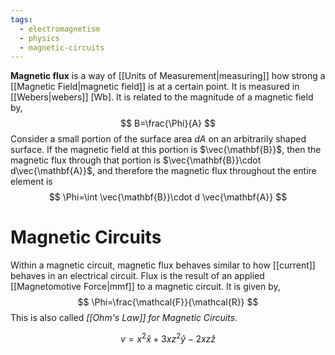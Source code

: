 ```yaml
---
tags:
  - electromagnetism
  - physics
  - magnetic-circuits
---
```


**Magnetic flux** is a way of [[Units of Measurement|measuring]] how strong a [[Magnetic Field|magnetic field]] is at a certain point. It is measured in [[Webers|webers]] $[\text{Wb}]$. It is related to the magnitude of a magnetic field by,
$$
B=\frac{\Phi}{A}
$$
Consider a small portion of the surface area *$dA$* on an arbitrarily shaped surface. If the magnetic field at this portion is $\vec{\mathbf{B}}$, then the magnetic flux through that portion is $\vec{\mathbf{B}}\cdot d\vec{\mathbf{A}}$, and therefore the magnetic flux throughout the entire element is
$$
\Phi=\int \vec{\mathbf{B}}\cdot d \vec{\mathbf{A}}
$$

# Magnetic Circuits

Within a magnetic circuit, magnetic flux behaves similar to how [[current]] behaves in an electrical circuit. Flux is the result of an applied [[Magnetomotive Force|mmf]] to a magnetic circuit. It is given by,
$$
\Phi=\frac{\mathcal{F}}{\mathcal{R}}
$$
This is also called *[[Ohm's Law]] for Magnetic Circuits*. 

$$
v = x^2\hat{x}+3xz^2\hat{y}-2xz\hat{z}
$$